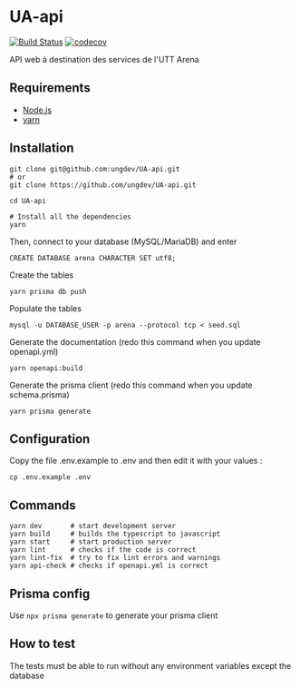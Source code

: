 # UA-api

[![Build Status](https://travis-ci.com/ungdev/UA-api.svg?branch=master)](https://travis-ci.com/ungdev/UA-api)
[![codecov](https://codecov.io/gh/ungdev/UA-API/branch/master/graph/badge.svg)](https://codecov.io/gh/ungdev/UA-API)

API web à destination des services de l'UTT Arena

## Requirements

- [Node.js](https://nodejs.org/)
- [yarn](https://yarnpkg.com/)

## Installation

```
git clone git@github.com:ungdev/UA-api.git
# or
git clone https://github.com/ungdev/UA-api.git

cd UA-api

# Install all the dependencies
yarn
```

Then, connect to your database (MySQL/MariaDB) and enter

```
CREATE DATABASE arena CHARACTER SET utf8;
```

Create the tables

```
yarn prisma db push
```

Populate the tables

```
mysql -u DATABASE_USER -p arena --protocol tcp < seed.sql
```

Generate the documentation (redo this command when you update openapi.yml)

```
yarn openapi:build
```

Generate the prisma client (redo this command when you update schema.prisma)

```
yarn prisma generate
```

## Configuration

Copy the file .env.example to .env and then edit it with your values :

```
cp .env.example .env
```

## Commands

```
yarn dev       # start development server
yarn build     # builds the typescript to javascript
yarn start     # start production server
yarn lint      # checks if the code is correct
yarn lint-fix  # try to fix lint errors and warnings
yarn api-check # checks if openapi.yml is correct
```

## Prisma config

Use `npx prisma generate` to generate your prisma client

## How to test

The tests must be able to run without any environment variables except the database

